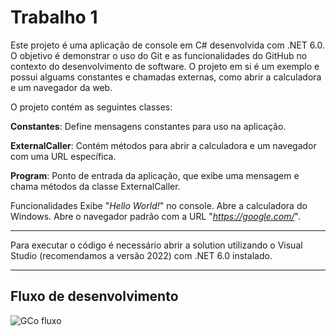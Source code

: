 # Trabalho 1
Este projeto é uma aplicação de console em C# desenvolvida com .NET 6.0. O objetivo é demonstrar o uso do Git e as funcionalidades do GitHub no contexto do desenvolvimento de software. O projeto em si é um exemplo e possui alguams constantes e chamadas externas, como abrir a calculadora e um navegador da web.

O projeto contém as seguintes classes:

**Constantes**: Define mensagens constantes para uso na aplicação.

**ExternalCaller**: Contém métodos para abrir a calculadora e um navegador com uma URL específica.

**Program**: Ponto de entrada da aplicação, que exibe uma mensagem e chama métodos da classe ExternalCaller.

Funcionalidades
Exibe "_Hello World!_" no console.
Abre a calculadora do Windows.
Abre o navegador padrão com a URL "_https://google.com/_".

<hr/>

Para executar o código é necessário abrir a solution utilizando o Visual Studio (recomendamos a versão 2022) com .NET 6.0 instalado.

<hr/>

## Fluxo de desenvolvimento

![GCo fluxo](https://github.com/user-attachments/assets/9b4e7454-a77e-4754-875e-78fe392b54ba)
